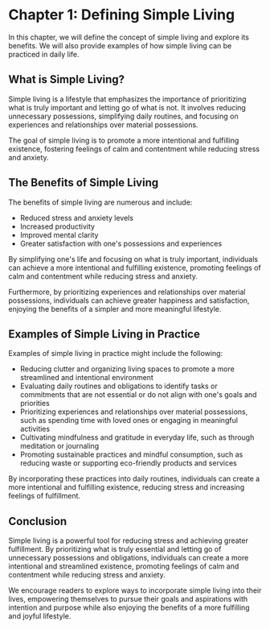 Chapter 1: Defining Simple Living
=================================

In this chapter, we will define the concept of simple living and explore its benefits. We will also provide examples of how simple living can be practiced in daily life.

What is Simple Living?
----------------------

Simple living is a lifestyle that emphasizes the importance of prioritizing what is truly important and letting go of what is not. It involves reducing unnecessary possessions, simplifying daily routines, and focusing on experiences and relationships over material possessions.

The goal of simple living is to promote a more intentional and fulfilling existence, fostering feelings of calm and contentment while reducing stress and anxiety.

The Benefits of Simple Living
-----------------------------

The benefits of simple living are numerous and include:

* Reduced stress and anxiety levels
* Increased productivity
* Improved mental clarity
* Greater satisfaction with one's possessions and experiences

By simplifying one's life and focusing on what is truly important, individuals can achieve a more intentional and fulfilling existence, promoting feelings of calm and contentment while reducing stress and anxiety.

Furthermore, by prioritizing experiences and relationships over material possessions, individuals can achieve greater happiness and satisfaction, enjoying the benefits of a simpler and more meaningful lifestyle.

Examples of Simple Living in Practice
-------------------------------------

Examples of simple living in practice might include the following:

* Reducing clutter and organizing living spaces to promote a more streamlined and intentional environment
* Evaluating daily routines and obligations to identify tasks or commitments that are not essential or do not align with one's goals and priorities
* Prioritizing experiences and relationships over material possessions, such as spending time with loved ones or engaging in meaningful activities
* Cultivating mindfulness and gratitude in everyday life, such as through meditation or journaling
* Promoting sustainable practices and mindful consumption, such as reducing waste or supporting eco-friendly products and services

By incorporating these practices into daily routines, individuals can create a more intentional and fulfilling existence, reducing stress and increasing feelings of fulfillment.

Conclusion
----------

Simple living is a powerful tool for reducing stress and achieving greater fulfillment. By prioritizing what is truly essential and letting go of unnecessary possessions and obligations, individuals can create a more intentional and streamlined existence, promoting feelings of calm and contentment while reducing stress and anxiety.

We encourage readers to explore ways to incorporate simple living into their lives, empowering themselves to pursue their goals and aspirations with intention and purpose while also enjoying the benefits of a more fulfilling and joyful lifestyle.
